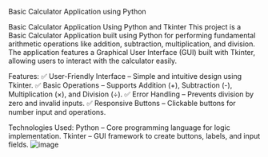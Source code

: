 Basic Calculator Application using Python 

Basic Calculator Application Using Python and Tkinter
This project is a Basic Calculator Application built using Python for performing fundamental arithmetic operations like addition, subtraction, multiplication, and division. The application features a Graphical User Interface (GUI) built with Tkinter, allowing users to interact with the calculator easily.

Features:
✅ User-Friendly Interface – Simple and intuitive design using Tkinter.
✅ Basic Operations – Supports Addition (+), Subtraction (-), Multiplication (×), and Division (÷).
✅ Error Handling – Prevents division by zero and invalid inputs.
✅ Responsive Buttons – Clickable buttons for number input and operations.

Technologies Used:
Python – Core programming language for logic implementation.
Tkinter – GUI framework to create buttons, labels, and input fields.
![image](https://github.com/user-attachments/assets/2c7a9d14-127e-43da-88bb-5a6348a82080)
